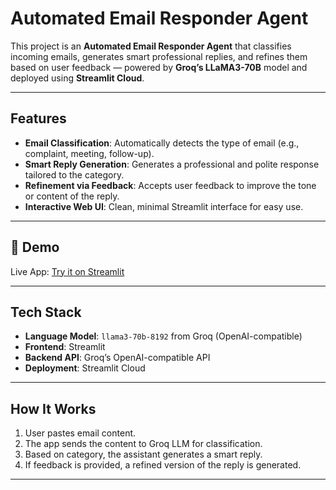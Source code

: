 # Automated Email Responder Agent

This project is an **Automated Email Responder Agent** that classifies incoming emails, generates smart professional replies, and refines them based on user feedback — powered by **Groq’s LLaMA3-70B** model and deployed using **Streamlit Cloud**.

---

##  Features

- **Email Classification**: Automatically detects the type of email (e.g., complaint, meeting, follow-up).
- **Smart Reply Generation**: Generates a professional and polite response tailored to the category.
- **Refinement via Feedback**: Accepts user feedback to improve the tone or content of the reply.
- **Interactive Web UI**: Clean, minimal Streamlit interface for easy use.

---

## 🚀 Demo

Live App: [Try it on Streamlit](https://email-responder-agent-j9un5dmuya5gdr9rskkpbr.streamlit.app/)

---

## Tech Stack

- **Language Model**: `llama3-70b-8192` from Groq (OpenAI-compatible)
- **Frontend**: Streamlit
- **Backend API**: Groq’s OpenAI-compatible API
- **Deployment**: Streamlit Cloud

---

## How It Works

1. User pastes email content.
2. The app sends the content to Groq LLM for classification.
3. Based on category, the assistant generates a smart reply.
4. If feedback is provided, a refined version of the reply is generated.

---


